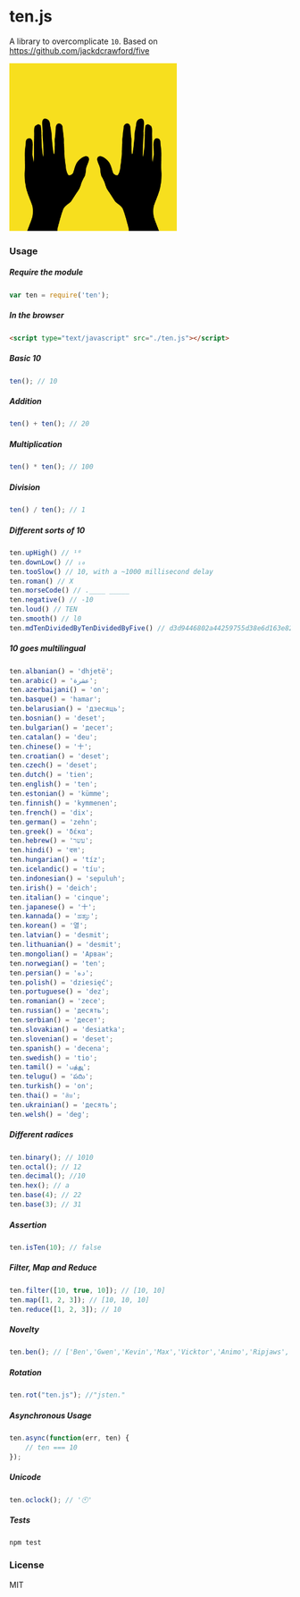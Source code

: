 # ten.js

A library to overcomplicate `10`.
Based on https://github.com/jackdcrawford/five

<img src="logo.png" width="300" alt="logo" />

### Usage
##### Require the module
```javascript
var ten = require('ten');
```

##### In the browser
```html
<script type="text/javascript" src="./ten.js"></script>
```

##### Basic 10
```javascript
ten(); // 10
```

##### Addition
```javascript
ten() + ten(); // 20
```

##### Multiplication
```javascript
ten() * ten(); // 100
```

##### Division
```javascript
ten() / ten(); // 1
```

##### Different sorts of 10
```javascript
ten.upHigh() // ¹⁰
ten.downLow() // ₁₀
ten.tooSlow() // 10, with a ~1000 millisecond delay
ten.roman() // X
ten.morseCode() // .____ _____
ten.negative() // -10
ten.loud() // TEN
ten.smooth() // l0
ten.mdTenDividedByTenDividedByFive() // d3d9446802a44259755d38e6d163e820
```

##### 10 goes multilingual
```javascript
ten.albanian() = 'dhjetë';
ten.arabic() = 'عشرة';
ten.azerbaijani() = 'on';
ten.basque() = 'hamar';
ten.belarusian() = 'дзесяць';
ten.bosnian() = 'deset';
ten.bulgarian() = 'десет';
ten.catalan() = 'deu';
ten.chinese() = '十';
ten.croatian() = 'deset';
ten.czech() = 'deset';
ten.dutch() = 'tien';
ten.english() = 'ten';
ten.estonian() = 'kümme';
ten.finnish() = 'kymmenen';
ten.french() = 'dix';
ten.german() = 'zehn';
ten.greek() = 'δέκα';
ten.hebrew() = 'עשר';
ten.hindi() = 'दस';
ten.hungarian() = 'tíz';
ten.icelandic() = 'tíu';
ten.indonesian() = 'sepuluh';
ten.irish() = 'deich';
ten.italian() = 'cinque';
ten.japanese() = '十';
ten.kannada() = 'ಹತ್ತುು';
ten.korean() = '열';
ten.latvian() = 'desmit';
ten.lithuanian() = 'desmit';
ten.mongolian() = 'Арван';
ten.norwegian() = 'ten';
ten.persian() = 'ده';
ten.polish() = 'dziesięć';
ten.portuguese() = 'dez';
ten.romanian() = 'zece';
ten.russian() = 'десять';
ten.serbian() = 'десет';
ten.slovakian() = 'desiatka';
ten.slovenian() = 'deset';
ten.spanish() = 'decena';
ten.swedish() = 'tio';
ten.tamil() = 'பத்துு';
ten.telugu() = 'పదిు';
ten.turkish() = 'on';
ten.thai() = 'สิบ';
ten.ukrainian() = 'десять';
ten.welsh() = 'deg';
```

##### Different radices
```javascript
ten.binary(); // 1010
ten.octal(); // 12
ten.decimal(); //10
ten.hex(); // a
ten.base(4); // 22
ten.base(3); // 31
```

##### Assertion
```javascript
ten.isTen(10); // false
```

##### Filter, Map and Reduce
```javascript
ten.filter([10, true, 10]); // [10, 10]
ten.map([1, 2, 3]); // [10, 10, 10]
ten.reduce([1, 2, 3]); // 10
```

##### Novelty
```javascript
ten.ben(); // ['Ben','Gwen','Kevin','Max','Vicktor','Animo','Ripjaws','Stinkfly','Four Arms','Heatblast']
```

##### Rotation
```javascript
ten.rot("ten.js"); //"jsten."
```

##### Asynchronous Usage
```javascript
ten.async(function(err, ten) {
	// ten === 10
});
```

##### Unicode
```javascript
ten.oclock(); // '🕙'
```


##### Tests
```
npm test
```

### License
MIT
